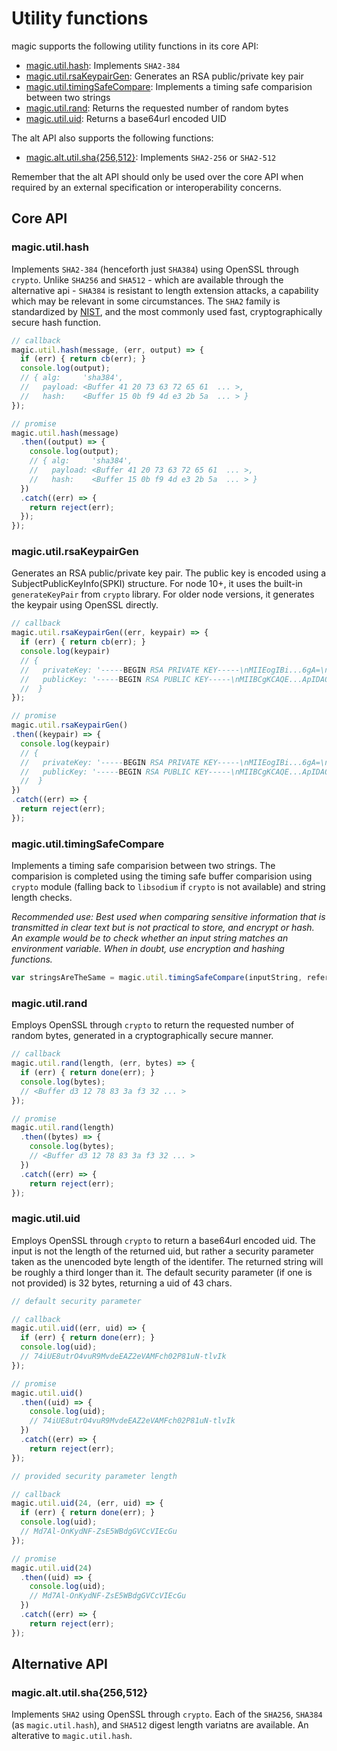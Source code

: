 # Utility functions 

magic supports the following utility functions in its core API:
* [magic.util.hash](#magicutilhash): Implements `SHA2-384`
* [magic.util.rsaKeypairGen](#magicutilrsakeypairgen): Generates an RSA public/private key pair
* [magic.util.timingSafeCompare](#magicutiltimingsafecompare): Implements a timing safe comparision between two strings
* [magic.util.rand](#magicutilrand): Returns the requested number of random bytes
* [magic.util.uid](#magicutiluid): Returns a base64url encoded UID

The alt API also supports the following functions:
* [magic.alt.util.sha{256,512}](#magicaltutilsha256512): Implements `SHA2-256` or `SHA2-512`

Remember that the alt API should only be used over the core API when required by an external specification or interoperability concerns.

## Core API

### magic.util.hash

Implements `SHA2-384` (henceforth just `SHA384`) using OpenSSL through `crypto`. Unlike `SHA256` and `SHA512` - which are available through the alternative api - `SHA384` is resistant to length extension attacks, a capability which may be relevant in some circumstances. The `SHA2` family is standardized by [NIST](https://nvlpubs.nist.gov/nistpubs/FIPS/NIST.FIPS.180-4.pdf), and the most commonly used fast, cryptographically secure hash function.

```js
// callback
magic.util.hash(message, (err, output) => {
  if (err) { return cb(err); }
  console.log(output);
  // { alg:     'sha384',
  //   payload: <Buffer 41 20 73 63 72 65 61  ... >,
  //   hash:    <Buffer 15 0b f9 4d e3 2b 5a  ... > }
});

// promise
magic.util.hash(message)
  .then((output) => {
    console.log(output);
    // { alg:     'sha384',
    //   payload: <Buffer 41 20 73 63 72 65 61  ... >,
    //   hash:    <Buffer 15 0b f9 4d e3 2b 5a  ... > }
  })
  .catch((err) => {
    return reject(err);
  });
});
```

### magic.util.rsaKeypairGen

Generates an RSA public/private key pair. The public key is encoded using a SubjectPublicKeyInfo(SPKI) structure. For node 10+, it uses the built-in `generateKeyPair` from `crypto` library. For older node versions, it generates the keypair using OpenSSL directly.

```js
// callback
magic.util.rsaKeypairGen((err, keypair) => {
  if (err) { return cb(err); }
  console.log(keypair)
  // {
  //   privateKey: '-----BEGIN RSA PRIVATE KEY-----\nMIIEogIBi...6gA=\n-----END RSA PRIVATE KEY-----\n',
  //   publicKey: '-----BEGIN RSA PUBLIC KEY-----\nMIIBCgKCAQE...ApIDAQAB\n-----END RSA PUBLIC KEY-----\n'
  //  }
});

// promise
magic.util.rsaKeypairGen()
.then((keypair) => {
  console.log(keypair)
  // {
  //   privateKey: '-----BEGIN RSA PRIVATE KEY-----\nMIIEogIBi...6gA=\n-----END RSA PRIVATE KEY-----\n',
  //   publicKey: '-----BEGIN RSA PUBLIC KEY-----\nMIIBCgKCAQE...ApIDAQAB\n-----END RSA PUBLIC KEY-----\n'
  //  }
})
.catch((err) => {
  return reject(err);
});
```

### magic.util.timingSafeCompare

Implements a timing safe comparision between two strings. The comparision is completed using the timing safe buffer comparision using `crypto` module (falling back to `libsodium` if `crypto` is not available) and string length checks.

*Recommended use: Best used when comparing sensitive information that is transmitted in clear text but is not practical to store, and encrypt or hash. An example would be to check whether an input string matches an environment variable. When in doubt, use encryption and hashing functions.*

```js
var stringsAreTheSame = magic.util.timingSafeCompare(inputString, referenceString);
```

### magic.util.rand

Employs OpenSSL through `crypto` to return the requested number of random bytes, generated in a cryptographically secure manner.

```js
// callback
magic.util.rand(length, (err, bytes) => {
  if (err) { return done(err); }
  console.log(bytes);
  // <Buffer d3 12 78 83 3a f3 32 ... >
});

// promise
magic.util.rand(length)
  .then((bytes) => {
    console.log(bytes);
    // <Buffer d3 12 78 83 3a f3 32 ... >
  })
  .catch((err) => {
    return reject(err);
});
```

### magic.util.uid

Employs OpenSSL through `crypto` to return a base64url encoded uid. The input is not the length of the returned uid, but rather a security parameter taken as the unencoded byte length of the identifer. The returned string will be roughly a third longer than it. The default security parameter (if one is not provided) is 32 bytes, returning a uid of 43 chars.

```js
// default security parameter

// callback
magic.util.uid((err, uid) => {
  if (err) { return done(err); }
  console.log(uid);
  // 74iUE8utrO4vuR9MvdeEAZ2eVAMFch02P81uN-tlvIk
});

// promise
magic.util.uid()
  .then((uid) => {
    console.log(uid);
    // 74iUE8utrO4vuR9MvdeEAZ2eVAMFch02P81uN-tlvIk
  })
  .catch((err) => {
    return reject(err);
});

// provided security parameter length

// callback
magic.util.uid(24, (err, uid) => {
  if (err) { return done(err); }
  console.log(uid);
  // Md7Al-OnKydNF-ZsE5WBdgGVCcVIEcGu
});

// promise
magic.util.uid(24)
  .then((uid) => {
    console.log(uid);
    // Md7Al-OnKydNF-ZsE5WBdgGVCcVIEcGu
  })
  .catch((err) => {
    return reject(err);
});
```

## Alternative API 

### magic.alt.util.sha{256,512}

Implements `SHA2` using OpenSSL through `crypto`. Each of the `SHA256`, `SHA384` (as `magic.util.hash`), and `SHA512` digest length variatns are available. An alterative to `magic.util.hash`.